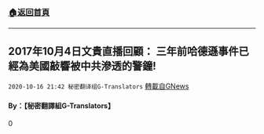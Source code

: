 ###  [:house:返回首頁](https://github.com/ourhimalayas/txt)
---

## 2017年10月4日文貴直播回顧： 三年前哈德遜事件已經為美國敲響被中共滲透的警鐘!
`2020-10-16 21:42 秘密翻译组G-Translators` [轉載自GNews](https://gnews.org/zh-hant/429151/)

####  **By：【秘密翻譯組G-Translators】**

0
